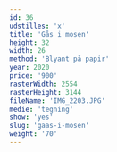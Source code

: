 ```yaml
---
id: 36
udstilles: 'x'
title: 'Gås i mosen'
height: 32
width: 26
method: 'Blyant på papir'
year: 2020
price: '900'
rasterWidth: 2554
rasterHeight: 3144
fileName: 'IMG_2203.JPG'
medie: 'tegning'
show: 'yes'
slug: 'gaas-i-mosen'
weight: '70'
---
```

